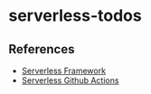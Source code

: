 # serverless-todos

## References

- [Serverless Framework](https://serverless.com)
- [Serverless Github Actions](https://github.com/serverless/github-action)